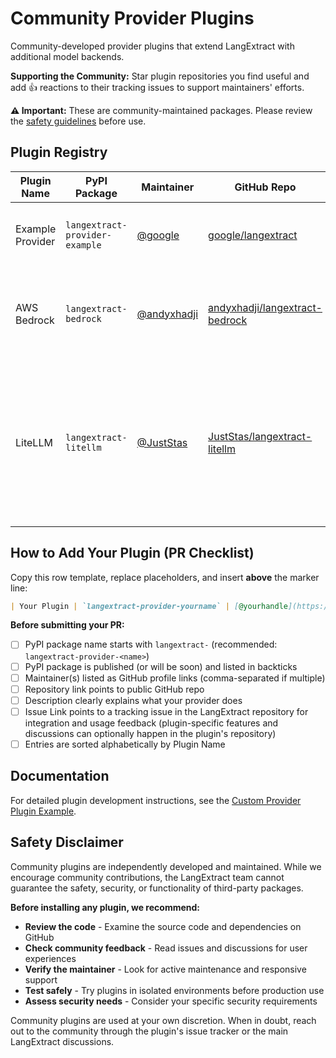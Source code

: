 # Community Provider Plugins

Community-developed provider plugins that extend LangExtract with additional model backends.

**Supporting the Community:** Star plugin repositories you find useful and add 👍 reactions to their tracking issues to support maintainers' efforts.

**⚠️ Important:** These are community-maintained packages. Please review the [safety guidelines](#safety-disclaimer) before use.

## Plugin Registry

| Plugin Name | PyPI Package | Maintainer | GitHub Repo | Description | Issue Link |
|-------------|--------------|------------|-------------|-------------|------------|
| Example Provider | `langextract-provider-example` | [@google](https://github.com/google) | [google/langextract](https://github.com/google/langextract) | Reference implementation for creating custom providers | [#123](https://github.com/google/langextract/issues/123) |
| AWS Bedrock | `langextract-bedrock` | [@andyxhadji](https://github.com/andyxhadji) | [andyxhadji/langextract-bedrock](https://github.com/andyxhadji/langextract-bedrock) | AWS Bedrock provider for LangExtract, supports all models & inference profiles | [#148](https://github.com/google/langextract/issues/148) |
| LiteLLM | `langextract-litellm` | [@JustStas](https://github.com/JustStas) | [JustStas/langextract-litellm](https://github.com/JustStas/langextract-litellm) | LiteLLM provider for LangExtract, supports all models covered in LiteLLM, including OpenAI, Azure, Anthropic, etc., See [LiteLLM's supported models](https://docs.litellm.ai/docs/providers) | [#187](https://github.com/google/langextract/issues/187) |

<!-- ADD NEW PLUGINS ABOVE THIS LINE -->

## How to Add Your Plugin (PR Checklist)

Copy this row template, replace placeholders, and insert **above** the marker line:

```markdown
| Your Plugin | `langextract-provider-yourname` | [@yourhandle](https://github.com/yourhandle) | [yourorg/yourrepo](https://github.com/yourorg/yourrepo) | Brief description (min 10 chars) | [#456](https://github.com/google/langextract/issues/456) |
```

**Before submitting your PR:**
- [ ] PyPI package name starts with `langextract-` (recommended: `langextract-provider-<name>`)
- [ ] PyPI package is published (or will be soon) and listed in backticks
- [ ] Maintainer(s) listed as GitHub profile links (comma-separated if multiple)
- [ ] Repository link points to public GitHub repo
- [ ] Description clearly explains what your provider does
- [ ] Issue Link points to a tracking issue in the LangExtract repository for integration and usage feedback (plugin-specific features and discussions can optionally happen in the plugin's repository)
- [ ] Entries are sorted alphabetically by Plugin Name

## Documentation

For detailed plugin development instructions, see the [Custom Provider Plugin Example](examples/custom_provider_plugin/README.md).

## Safety Disclaimer

Community plugins are independently developed and maintained. While we encourage community contributions, the LangExtract team cannot guarantee the safety, security, or functionality of third-party packages.

**Before installing any plugin, we recommend:**

- **Review the code** - Examine the source code and dependencies on GitHub
- **Check community feedback** - Read issues and discussions for user experiences
- **Verify the maintainer** - Look for active maintenance and responsive support
- **Test safely** - Try plugins in isolated environments before production use
- **Assess security needs** - Consider your specific security requirements

Community plugins are used at your own discretion. When in doubt, reach out to the community through the plugin's issue tracker or the main LangExtract discussions.
